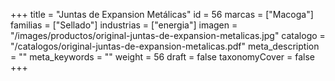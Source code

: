 +++
title = "Juntas de Expansion Metálicas"
id = 56
marcas = ["Macoga"]
familias = ["Sellado"]
industrias = ["energia"]
imagen = "/images/productos/original-juntas-de-expansion-metalicas.jpg"
catalogo = "/catalogos/original-juntas-de-expansion-metalicas.pdf"
meta_description = ""
meta_keywords = ""
weight = 56
draft = false
taxonomyCover = false
+++
